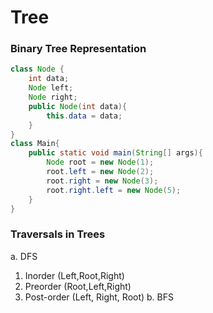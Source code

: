# Tree

### Binary Tree Representation
```java
class Node {
    int data;
    Node left;
    Node right;
    public Node(int data){
        this.data = data;
    }
}
class Main{
    public static void main(String[] args){
        Node root = new Node(1);
        root.left = new Node(2);
        root.right = new Node(3);
        root.right.left = new Node(5);
    }
}
```
### Traversals in Trees
a. DFS
1. Inorder (Left,Root,Right)
2. Preorder (Root,Left,Right)
3. Post-order (Left, Right, Root)
b. BFS
